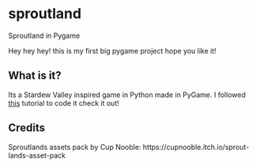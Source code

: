 # sproutland
Sproutland in Pygame

<p>Hey hey hey! this is my first big pygame project hope you like it!</p>

<h2>What is it?</h2>
<p>Its a Stardew Valley inspired game in Python made in PyGame. I followed <a href="https://youtu.be/T4IX36sP_0c">this</a> tutorial to code it check it out!</p>

<h2>Credits</h2>
<p>Sproutlands assets pack by Cup Nooble: https://cupnooble.itch.io/sprout-lands-asset-pack </p>
